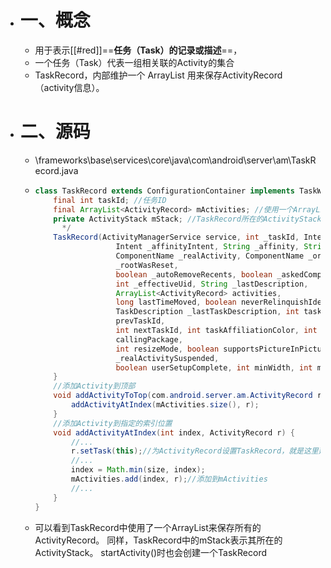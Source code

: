 - # 一、概念
	- 用于表示[[#red]]==**任务（Task）的记录或描述**==，
	- 一个任务（Task）代表一组相关联的Activity的集合
	- TaskRecord，内部维护一个 ArrayList<ActivityRecord> 用来保存ActivityRecord（activity信息）。
- # 二、源码
	- \frameworks\base\services\core\java\com\android\server\am\TaskRecord.java
	- ```java
	  class TaskRecord extends ConfigurationContainer implements TaskWindowContainerListener {
	      final int taskId; //任务ID
	      final ArrayList<ActivityRecord> mActivities; //使用一个ArrayList来保存所有的 ActivityRecord
	      private ActivityStack mStack; //TaskRecord所在的ActivityStack
	        */
	      TaskRecord(ActivityManagerService service, int _taskId, Intent _intent,
	                    Intent _affinityIntent, String _affinity, String _rootAffinity,
	                    ComponentName _realActivity, ComponentName _origActivity, boolean
	                    _rootWasReset,
	                    boolean _autoRemoveRecents, boolean _askedCompatMode, int _userId,
	                    int _effectiveUid, String _lastDescription,
	                    ArrayList<ActivityRecord> activities,
	                    long lastTimeMoved, boolean neverRelinquishIdentity,
	                    TaskDescription _lastTaskDescription, int taskAffiliation, int
	                    prevTaskId,
	                    int nextTaskId, int taskAffiliationColor, int callingUid, String
	                    callingPackage,
	                    int resizeMode, boolean supportsPictureInPicture, boolean
	                    _realActivitySuspended,
	                    boolean userSetupComplete, int minWidth, int minHeight) {
	      }
	      //添加Activity到顶部
	      void addActivityToTop(com.android.server.am.ActivityRecord r) {
	          addActivityAtIndex(mActivities.size(), r);
	      }
	      //添加Activity到指定的索引位置
	      void addActivityAtIndex(int index, ActivityRecord r) {
	          //...
	          r.setTask(this);//为ActivityRecord设置TaskRecord，就是这里建立的联系
	          //...
	          index = Math.min(size, index);
	          mActivities.add(index, r);//添加到mActivities
	          //...
	      }
	  }
	  ```
	- 可以看到TaskRecord中使用了一个ArrayList来保存所有的ActivityRecord。 同样，TaskRecord中的mStack表示其所在的ActivityStack。 startActivity()时也会创建一个TaskRecord